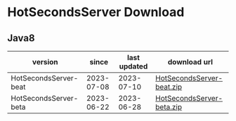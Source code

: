 # HotSecondsServer Download



## Java8
| version | since | last updated|  download url |
| ------ | ------ | ------ | ------|
|HotSecondsServer-beat| 2023-07-08 | 2023-07-10 | [HotSecondsServer-beat.zip](https://github.com/thanple/HotSecondsIDEA/releases/download/HotSecondsSever_beat/HotSecondsServer-beat.zip) 
|HotSecondsServer-beta| 2023-06-22 | 2023-06-28 | [HotSecondsServer-beta.zip](https://github.com/thanple/HotSecondsIDEA/releases/download/HotSecondsServer/HotSecondsServer-beta.zip) 






